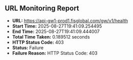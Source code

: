 ## URL Monitoring Report

- **URL:** https://api-gw1-prod1.fisglobal.com/gw/v1/health
- **Start Time:** 2025-08-27T19:41:09.254495
- **End Time:** 2025-08-27T19:41:09.444007
- **Total Time Taken:** 0.189512 seconds
- **HTTP Status Code:** 403
- **Status:** Failure
- **Failure Reason:** HTTP Status Code: 403
